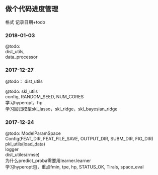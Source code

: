## 做个代码进度管理  
格式 记录日期+todo
### 2018-01-03  
@todo:  
dist_utils,  
data_processor  


### 2017-12-27
@todo：
dist_utils
  
@todo:
skl_utils  
config, RANDOM_SEED, NUM_CORES  
学习hyperopt，hp  
学习回归模型skl_lasso，skl_ridge，skl_bayesian_ridge


### 2017-12-24
@todo:
ModelParamSpace  
Config(FEAT_DIR, FEAT_FILE_SAVE, OUTPUT_DIR, SUBM_DIR, FIG_DIR)  
pkl_utils(load_data)  
logger  
dist_utiles(rmse)  
为什么predict_proba需要用learner.learner  
学习hyperopt包，重点fmin, tpe, hp, STATUS_OK, Tirals, space_eval   
